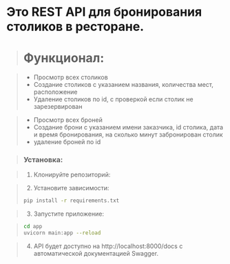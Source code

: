 # Это REST API для бронирования столиков в ресторане.

># Функционал:

>- Просмотр всех столиков
>- Создание столиков с указанием названия, количества мест, расположение 
>- Удаление столиков по id, с проверкой если столик не зарезервирован

>- Просмотр всех броней
>- Создание брони с указанием имени заказчика, id столика, дата и время бронирования, на сколько минут забронирован столик
>- удаление броней по id

><h3>Установка:</h3>

>1. Клонируйте репозиторий:


>2. Установите зависимости:
>
>```bash
>pip install -r requirements.txt
>```

>3. Запустите приложение:

>```bash
>cd app
>uvicorn main:app --reload
>```

>4. API будет доступно на http://localhost:8000/docs с автоматической документацией Swagger.

